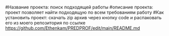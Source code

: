 #Название проекта: поиск подходящей работы
#описание проекта:
проект позволяет найти подходящую по всем требованиям работу
#Как установить проект:
скачать zip архив через кнопку code и распаковать его из моего репозитория по ссылке https://github.com/Ethenkam/PREDPROF/edit/main/README.md
